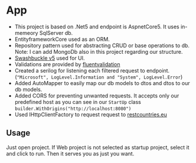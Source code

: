# App

- This project is based on .Net5 and endpoint is AspnetCore5. It uses in-memeory SqlServer db.
- EntityframeworkCore used as an ORM.
- Repository pattern used for abstracting CRUD or base operations to db. Note: I can add MongoDb also in this project regarding our structure.
- [Swashbuckle v5](https://github.com/mattfrear/Swashbuckle.AspNetCore.Filters) used for UI.
- Validations are provided by [fluentvalidation](https://fluentvalidation.net/)
- Created a serilog for listening each filtered request to endpoint. (`"Microsoft", LogLevel.Information and "System", LogLevel.Error`)
- Added AutoMapper to easily map our db models to dtos and dtos to our db models.
- Added CORS for preventing unwanted requests. It accepts only our predefined host as you can see in our `StartUp` class `builder.WithOrigins("http://localhost:8080")`
- Used IHttpClientFactory to request request to [restcountries.eu](https://restcountries.eu/rest/v2/name/aruba?fullText=true)

## Usage

Just open project. If Web project is not selected as startup project, select it and click to run. Then it serves you as just you want.
